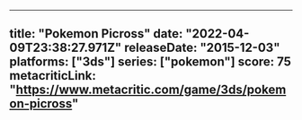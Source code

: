 
---
title: "Pokemon Picross"
date: "2022-04-09T23:38:27.971Z"
releaseDate: "2015-12-03"
platforms: ["3ds"]
series: ["pokemon"]
score: 75
metacriticLink: "https://www.metacritic.com/game/3ds/pokemon-picross"
---

